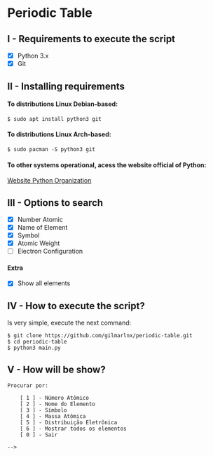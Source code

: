 # Periodic Table

## I - Requirements to execute the script
- [x] Python 3.x
- [x] Git

## II - Installing requirements
#### To distributions Linux Debian-based:
```
$ sudo apt install python3 git
```
#### To distributions Linux Arch-based:
```
$ sudo pacman -S python3 git
```
#### To other systems operational, acess the website official of Python:

[Website Python Organization](https://python.org/)


## III - Options to search
- [x] Number Atomic
- [x] Name of Element
- [x] Symbol
- [x] Atomic Weight
- [ ] Electron Configuration

#### Extra
- [x] Show all elements

## IV - How to execute the script?
Is very simple, execute the next command:

```
$ git clone https://github.com/gilmarlnx/periodic-table.git
$ cd periodic-table
$ python3 main.py
```

## V - How will be show?

```
Procurar por:
    
    [ 1 ] - Número Atômico
    [ 2 ] - Nome do Elemento
    [ 3 ] - Símbolo
    [ 4 ] - Massa Atômica
    [ 5 ] - Distribuição Eletrônica
    [ 6 ] - Mostrar todos os elementos
    [ 0 ] - Sair
    
-->
```
